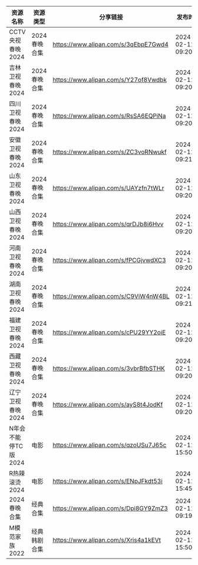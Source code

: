 | 资源名称          | 资源类型     | 分享链接                                 | 发布时间                |
| ------------- | -------- | ------------------------------------ | ------------------- |
| CCTV央视春晚2024  | 2024春晚合集 | https://www.alipan.com/s/3qEbpE7Gwd4 | 2024-02-11 09:20:06 |
| 吉林卫视春晚2024    | 2024春晚合集 | https://www.alipan.com/s/Y27of8Vwdbk | 2024-02-11 09:20:12 |
| 四川卫视春晚2024    | 2024春晚合集 | https://www.alipan.com/s/RsSA6EQPiNa | 2024-02-11 09:20:48 |
| 安徽卫视春晚2024    | 2024春晚合集 | https://www.alipan.com/s/ZC3voRNwukf | 2024-02-11 09:21:00 |
| 山东卫视春晚2024    | 2024春晚合集 | https://www.alipan.com/s/UAYzfn7tWLr | 2024-02-11 09:20:36 |
| 山西卫视春晚2024    | 2024春晚合集 | https://www.alipan.com/s/qrDJb8i6Hvv | 2024-02-11 09:20:24 |
| 河南卫视春晚2024    | 2024春晚合集 | https://www.alipan.com/s/fPCGjvwdXC3 | 2024-02-11 09:20:42 |
| 湖南卫视春晚2024    | 2024春晚合集 | https://www.alipan.com/s/C9ViW4nW4BL | 2024-02-11 09:21:07 |
| 福建卫视春晚2024    | 2024春晚合集 | https://www.alipan.com/s/cPU29YY2oiE | 2024-02-11 09:20:30 |
| 西藏卫视春晚2024    | 2024春晚合集 | https://www.alipan.com/s/3vbrBfbSTHK | 2024-02-11 09:20:54 |
| 辽宁卫视春晚2024    | 2024春晚合集 | https://www.alipan.com/s/ayS8t4JodKf | 2024-02-11 09:20:18 |
| N年会不能停TC版2024 | 电影       | https://www.alipan.com/s/qzoUSu7J65c | 2024-02-11 15:50:07 |
| R热辣滚烫2024     | 电影       | https://www.alipan.com/s/ENpJFkdt53i | 2024-02-11 15:45:06 |
| 2024春晚合集      | 经典合集     | https://www.alipan.com/s/Dpi8GY9ZmZ3 | 2024-02-11 09:19:21 |
| M模范家族2022     | 经典韩剧合集   | https://www.alipan.com/s/Xris4a1kEVt | 2024-02-11 15:50:05 |
